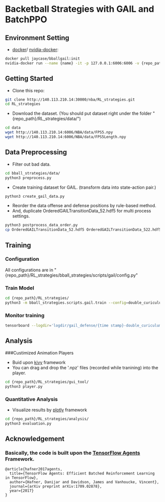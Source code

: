# Backetball Strategies with GAIL and BatchPPO

## Environment Setting

- [docker](https://docs.docker.com/glossary/?term=installation)/ [nvidia-docker](https://github.com/NVIDIA/nvidia-docker):

```bash
docker pull jaycase/bballgail:init
nvidia-docker run --name {name} -it -p 127.0.0.1:6006:6006 -v {repo_path}RL_strategies/:/RL_strategies -w /RL_strategies jaycase/bballgail bash
```

## Getting Started

- Clone this repo:

```bash
git clone http://140.113.210.14:30000/nba/RL_strategies.git
cd RL_strategies
```

- Download the dataset. (You should put dataset right under the folder "{repo_path}/RL_strategies/data/")

```bash
cd data
wget http://140.113.210.14:6006/NBA/data/FPS5.npy
wget http://140.113.210.14:6006/NBA/data/FPS5Length.npy
```

## Data Preprocessing

- Filter out bad data.

```bash
cd bball_strategies/data/
python3 preprocess.py
```

- Create training dataset for GAIL. (transform data into state-action pair.)

```bash
python3 create_gail_data.py
```

- Reorder the data offense and defense positions by rule-based method.
- And, duplicate OrderedGAILTransitionData_52.hdf5 for multi process settings.

```bash
python3 postprocess_data_order.py 
cp OrderedGAILTransitionData_52.hdf5 OrderedGAILTransitionData_522.hdf5
```

## Training

### Configuration

All configurations are in "{repo_path}/RL_strategies/bball_strategies/scripts/gail/config.py"


### Train Model

```bash
cd {repo_path}/RL_strategies/
python3 -m bball_strategies.scripts.gail.train --config=double_curiculum
```

### Monitor training

```bash
tensorboard --logdir='logdir/gail_defense/{time stamp}-double_curiculum' --port=6006
```

## Analysis

###Custimized Animation Players

- Buid upon [kivy](https://kivy.org/docs/installation/installation.html) framework
- You can drag and drop the '.npz' files (recorded while tranining) into the player.

```bash
cd {repo_path}/RL_strategies/gui_tool/
python3 player.py
```

### Quantitative Analysis

- Visualize results by [plotly](https://plot.ly/python/getting-started/) framework

```bash
cd {repo_path}/RL_strategies/analysis/
python3 evaluation.py
```

## Acknowledgement

### Basically, the code is built upon the [TensorFlow Agents](https://github.com/tensorflow/agents) Framework.
``` shell
@article{hafner2017agents,
  title={TensorFlow Agents: Efficient Batched Reinforcement Learning in TensorFlow},
  author={Hafner, Danijar and Davidson, James and Vanhoucke, Vincent},
  journal={arXiv preprint arXiv:1709.02878},
  year={2017}
}
```
